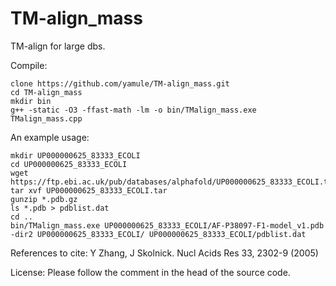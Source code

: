 # TM-align_mass
TM-align for large dbs.

Compile:
```
clone https://github.com/yamule/TM-align_mass.git
cd TM-align_mass
mkdir bin
g++ -static -O3 -ffast-math -lm -o bin/TMalign_mass.exe TMalign_mass.cpp
```

An example usage:
```
mkdir UP000000625_83333_ECOLI
cd UP000000625_83333_ECOLI
wget https://ftp.ebi.ac.uk/pub/databases/alphafold/UP000000625_83333_ECOLI.tar
tar xvf UP000000625_83333_ECOLI.tar
gunzip *.pdb.gz
ls *.pdb > pdblist.dat
cd ..
bin/TMalign_mass.exe UP000000625_83333_ECOLI/AF-P38097-F1-model_v1.pdb -dir2 UP000000625_83333_ECOLI/ UP000000625_83333_ECOLI/pdblist.dat
```

References to cite:
Y Zhang, J Skolnick. Nucl Acids Res 33, 2302-9 (2005)


License:
Please follow the comment in the head of the source code.
